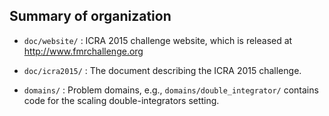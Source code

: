Summary of organization
-----------------------

- `doc/website/` : ICRA 2015 challenge website, which is released at
  <http://www.fmrchallenge.org>

- `doc/icra2015/` : The document describing the ICRA 2015 challenge.

- `domains/` : Problem domains, e.g., `domains/double_integrator/` contains code
  for the scaling double-integrators setting.
